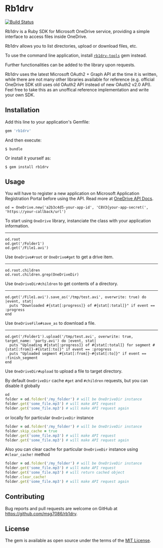 # Rb1drv

[![Build Status](https://travis-ci.org/msg7086/rb1drv.svg?branch=master)](https://travis-ci.org/msg7086/rb1drv)

Rb1drv is a Ruby SDK for Microsoft OneDrive service, providing a simple interface to access files inside OneDrive.

Rb1drv allows you to list directories, upload or download files, etc.

To use the command line application, install [`rb1drv-tools`](https://github.com/msg7086/rb1drv-tools) gem instead.

Further functionalities can be added to the library upon requests.

Rb1drv uses the latest Microsoft OAuth2 + Graph API at the time it is written, while there are not many other libraries available for reference (e.g. official OneDrive SDK still uses old OAuth2 API instead of new OAuth2 v2.0 API). Feel free to take this as an unoffical reference implementation and write your own SDK.

## Installation

Add this line to your application's Gemfile:

```ruby
gem 'rb1drv'
```

And then execute:

    $ bundle

Or install it yourself as:

    $ gem install rb1drv

## Usage

You will have to register a new application on Microsoft Application Registration Portal before using the API.
Read more at [OneDrive API Docs](https://github.com/OneDrive/onedrive-api-docs/blob/live/docs/rest-api/getting-started/graph-oauth.md).

    od = OneDrive.new('a2b3c4d5-your-app-id', 'C8V3{your-app-secret(', 'https://your-callback/url')

To start using `OneDrive` library, instanciate the class with your application information.

---

    od.root
    od.get('/Folder1')
    od.get('/File1.avi')

Use `OneDrive#root` or `OneDrive#get` to get a drive item.

---

    od.root.children
    od.root.children.grep(OneDriveDir)

Use `OneDriveDir#children` to get contents of a directory.

---

    od.get('/File1.avi').save_as('/tmp/test.avi', overwrite: true) do |event, stat|
      puts "Downloaded #{stat[:progress]} of #{stat[:total]}" if event == :progress
    end

Use `OneDriveFile#save_as` to download a file.

---

    od.get('/Folder1').upload('/tmp/test.avi', overwrite: true, target_name: 'party.avi') do |event, stat|
      puts "Uploading #{stat[:progress]} of #{stat[:total]} for segment #{stat[:from]}-#{stat[:to]}" if event == :progress
      puts "Uploaded segment #{stat[:from]}-#{stat[:to]}" if event == :finish_segment
    end

Use `OneDriveDir#upload` to upload a file to target directory.

By default `OneDriveDir` cache `#get` and `#children` requests, but you can disable it globally

```ruby
od
folder = od.folder('/my_folder') # will be OneDriveDir instance
folder.get('some_file.mp3') # will make API request
folder.get('some_file.mp3') # will make API request again
```

or locally for particular `OneDriveDir` instance

```ruby
folder = od.folder('/my_folder') # will be OneDriveDir instance
folder.skip_cache = true
folder.get('some_file.mp3') # will make API request
folder.get('some_file.mp3') # will make API request again
```

Also you can clear cache for particular `OneDriveDir` instance using `#clear_cache!` method

```ruby
folder = od.folder('/my_folder') # will be OneDriveDir instance
folder.get('some_file.mp3') # will make API request
folder.get('some_file.mp3') # will return cached object
folder.clear_cache!
folder.get('some_file.mp3') # will make API request again
```

## Contributing

Bug reports and pull requests are welcome on GitHub at https://github.com/msg7086/rb1drv.

## License

The gem is available as open source under the terms of the [MIT License](https://opensource.org/licenses/MIT).
